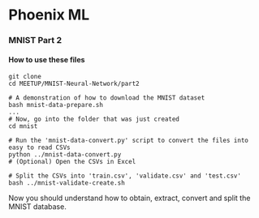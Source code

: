 # Phoenix ML
<h3>MNIST Part 2</h3>
<h4>How to use these files</h4>

```
git clone
cd MEETUP/MNIST-Neural-Network/part2

# A demonstration of how to download the MNIST dataset
bash mnist-data-prepare.sh
...
# Now, go into the folder that was just created
cd mnist

# Run the 'mnist-data-convert.py' script to convert the files into easy to read CSVs
python ../mnist-data-convert.py
# (Optional) Open the CSVs in Excel

# Split the CSVs into 'train.csv', 'validate.csv' and 'test.csv'
bash ../mnist-validate-create.sh
```

Now you should understand how to obtain, extract, convert and split the MNIST database.
